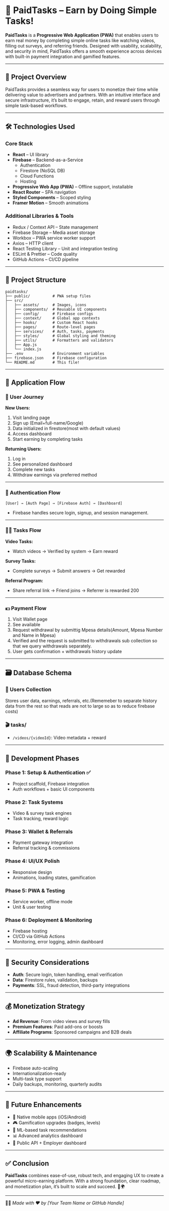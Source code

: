 # 💸 PaidTasks – Earn by Doing Simple Tasks!

**PaidTasks** is a **Progressive Web Application (PWA)** that enables users to earn real money by completing simple online tasks like watching videos, filling out surveys, and referring friends. Designed with usability, scalability, and security in mind, PaidTasks offers a smooth experience across devices with built-in payment integration and gamified features.

---

## 🚀 Project Overview

PaidTasks provides a seamless way for users to monetize their time while delivering value to advertisers and partners. With an intuitive interface and secure infrastructure, it’s built to engage, retain, and reward users through simple task-based workflows.

---

## 🛠️ Technologies Used

### Core Stack
- **React** – UI library
- **Firebase** – Backend-as-a-Service
  - Authentication
  - Firestore (NoSQL DB)
  - Cloud Functions
  - Hosting
- **Progressive Web App (PWA)** – Offline support, installable
- **React Router** – SPA navigation
- **Styled Components** – Scoped styling
- **Framer Motion** – Smooth animations

### Additional Libraries & Tools
- Redux / Context API – State management
- Firebase Storage – Media asset storage
- Workbox – PWA service worker support
- Axios – HTTP client
- React Testing Library – Unit and integration testing
- ESLint & Prettier – Code quality
- GitHub Actions – CI/CD pipeline

---

## 🧾 Project Structure

```
paidtasks/
├── public/          # PWA setup files
├── src/
│   ├── assets/      # Images, icons
│   ├── components/  # Reusable UI components
│   ├── config/      # Firebase configs
│   ├── context/     # Global app contexts
│   ├── hooks/       # Custom React hooks
│   ├── pages/       # Route-level pages
│   ├── services/    # Auth, tasks, payments
│   ├── styles/      # Global styling and theming
│   ├── utils/       # Formatters and validators
│   ├── App.js
│   └── index.js
├── .env             # Environment variables
├── firebase.json    # Firebase configuration
└── README.md        # This file!
```

---

## 🔄 Application Flow

### 👥 User Journey

**New Users:**
1. Visit landing page
2. Sign up (Email+full-name/Google)
3. Data initialized in firestore(most with default values)
4. Access dashboard
5. Start earning by completing tasks

**Returning Users:**
1. Log in
2. See personalized dashboard
3. Complete new tasks
4. Withdraw earnings via preferred method

---

### 🔐 Authentication Flow

```
[User] → [Auth Page] → [Firebase Auth] → [Dashboard]
```
- Firebase handles secure login, signup, and session management.

---

### 🎥📝 Tasks Flow

**Video Tasks:**
- Watch videos → Verified by system → Earn reward

**Survey Tasks:**
- Complete surveys → Submit answers → Get rewarded

**Referral Program:**
- Share referral link → Friend joins → Referrer is rewarded 200  

---

### 💵 Payment Flow

1. Visit Wallet page
2. See available
3. Request withdrawal by submittig Mpesa details(Amount, Mpesa Number and Name in Mpesa)
4. Verified and the request is submitted to withdrawals sub collection so that we query withdrawals separately.
5. User gets confirmation + withdrawals history update

---

## 🗃️ Database Schema

### 👤 Users Collection
Stores user data, earnings, referrals, etc.(Rememeber to separate history data from the rest so that reads are not to large so as to reduce firebase costs)

### 🎬 tasks/
- `/videos/{videoId}`: Video metadata + reward

---

## 📅 Development Phases

### Phase 1: Setup & Authentication ✅
- Project scaffold, Firebase integration
- Auth workflows + basic UI components

### Phase 2: Task Systems
- Video & survey task engines
- Task tracking, reward logic

### Phase 3: Wallet & Referrals
- Payment gateway integration
- Referral tracking & commissions

### Phase 4: UI/UX Polish
- Responsive design
- Animations, loading states, gamification

### Phase 5: PWA & Testing
- Service worker, offline mode
- Unit & user testing

### Phase 6: Deployment & Monitoring
- Firebase hosting
- CI/CD via GitHub Actions
- Monitoring, error logging, admin dashboard

---

## 🔐 Security Considerations

- **Auth**: Secure login, token handling, email verification
- **Data**: Firestore rules, validation, backups
- **Payments**: SSL, fraud detection, third-party integrations

---

## 💰 Monetization Strategy

- **Ad Revenue**: From video views and survey fills
- **Premium Features**: Paid add-ons or boosts
- **Affiliate Programs**: Sponsored campaigns and B2B deals

---

## 🌍 Scalability & Maintenance

- Firebase auto-scaling
- Internationalization-ready
- Multi-task type support
- Daily backups, monitoring, quarterly audits

---

## 🔮 Future Enhancements

- 📲 Native mobile apps (iOS/Android)
- 🎮 Gamification upgrades (badges, levels)
- 🧠 ML-based task recommendations
- 📊 Advanced analytics dashboard
- 🔌 Public API + Employer dashboard

---

## ✅ Conclusion

**PaidTasks** combines ease-of-use, robust tech, and engaging UX to create a powerful micro-earning platform. With a strong foundation, clear roadmap, and monetization plan, it’s built to scale and succeed. 💼🌍

---

🧑‍💻 *Made with ❤️ by [Your Team Name or GitHub Handle]*

```